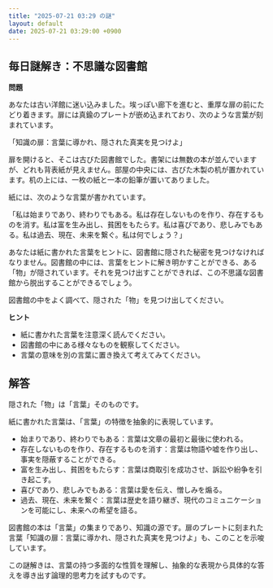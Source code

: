 ```yaml
---
title: "2025-07-21 03:29 の謎"
layout: default
date: 2025-07-21 03:29:00 +0900
---
```

## 毎日謎解き：不思議な図書館

**問題**

あなたは古い洋館に迷い込みました。埃っぽい廊下を進むと、重厚な扉の前にたどり着きます。扉には真鍮のプレートが嵌め込まれており、次のような言葉が刻まれています。

「知識の扉：言葉に導かれ、隠された真実を見つけよ」

扉を開けると、そこは古びた図書館でした。書架には無数の本が並んでいますが、どれも背表紙が見えません。部屋の中央には、古びた木製の机が置かれています。机の上には、一枚の紙と一本の鉛筆が置いてありました。

紙には、次のような言葉が書かれています。

「私は始まりであり、終わりでもある。私は存在しないものを作り、存在するものを消す。私は富を生み出し、貧困をもたらす。私は喜びであり、悲しみでもある。私は過去、現在、未来を繋ぐ。私は何でしょう？」

あなたは紙に書かれた言葉をヒントに、図書館に隠された秘密を見つけなければなりません。図書館の中には、言葉をヒントに解き明かすことができる、ある「物」が隠されています。それを見つけ出すことができれば、この不思議な図書館から脱出することができるでしょう。

図書館の中をよく調べて、隠された「物」を見つけ出してください。

**ヒント**

*   紙に書かれた言葉を注意深く読んでください。
*   図書館の中にある様々なものを観察してください。
*   言葉の意味を別の言葉に置き換えて考えてみてください。

## 解答

隠された「物」は「言葉」そのものです。

紙に書かれた言葉は、「言葉」の特徴を抽象的に表現しています。

*   始まりであり、終わりでもある：言葉は文章の最初と最後に使われる。
*   存在しないものを作り、存在するものを消す：言葉は物語や嘘を作り出し、事実を隠蔽することができる。
*   富を生み出し、貧困をもたらす：言葉は商取引を成功させ、訴訟や紛争を引き起こす。
*   喜びであり、悲しみでもある：言葉は愛を伝え、憎しみを煽る。
*   過去、現在、未来を繋ぐ：言葉は歴史を語り継ぎ、現代のコミュニケーションを可能にし、未来への希望を語る。

図書館の本は「言葉」の集まりであり、知識の源です。扉のプレートに刻まれた言葉「知識の扉：言葉に導かれ、隠された真実を見つけよ」も、このことを示唆しています。

この謎解きは、言葉の持つ多面的な性質を理解し、抽象的な表現から具体的な答えを導き出す論理的思考力を試すものです。
